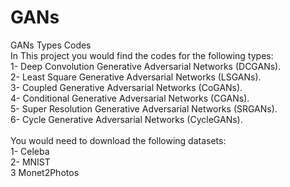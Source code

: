 # GANs <br/>
GANs Types Codes <br/>
In This project you would find the codes for the following types:<br/>
1- Deep Convolution Generative Adversarial Networks (DCGANs).<br/>
2- Least Square Generative Adversarial Networks (LSGANs).<br/>
3- Coupled Generative Adversarial Networks (CoGANs).<br/>
4- Conditional Generative Adversarial Networks (CGANs).<br/>
5- Super Resolution Generative Adversarial Networks (SRGANs).<br/>
6- Cycle Generative Adversarial Networks (CycleGANs). <br/>
<br/>
You would need to download the following datasets: <br/>
1- Celeba <br/>
2- MNIST <br/>
3 Monet2Photos <br/>
